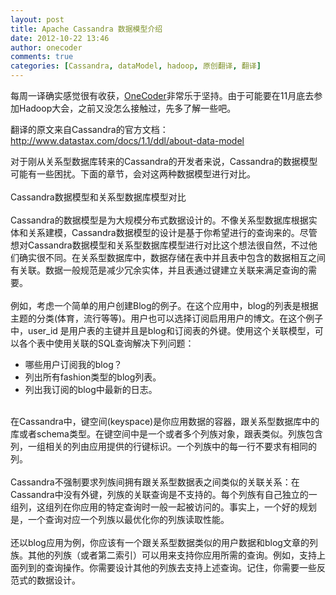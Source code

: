 ```yaml
---
layout: post
title: Apache Cassandra 数据模型介绍
date: 2012-10-22 13:46
author: onecoder
comments: true
categories: [Cassandra, dataModel, hadoop, 原创翻译, 翻译]
---
```

<p>
	每周一译确实感觉很有收获，<a href="http://www.coderli.com">OneCoder</a>非常乐于坚持。由于可能要在11月底去参加Hadoop大会，之前又没怎么接触过，先多了解一些吧。</p>
<p>
	翻译的原文来自Cassandra的官方文档：<a href="http://www.datastax.com/docs/1.1/ddl/about-data-model">http://www.datastax.com/docs/1.1/ddl/about-data-model</a></p>
<div>
	对于刚从关系型数据库转来的Cassandra的开发者来说，Cassandra的数据模型可能有一些困扰。下面的章节，会对这两种数据模型进行对比。</div>
<div>
	&nbsp;</div>
<div>
	Cassandra数据模型和关系型数据库模型对比<br />
	<div>
		&nbsp;</div>
	<div>
		Cassandra的数据模型是为大规模分布式数据设计的。不像关系型数据库根据实体和关系建模，Cassandra数据模型的设计是基于你希望进行的查询来的。尽管想对Cassandra数据模型和关系型数据库模型进行对比这个想法很自然，不过他们确实很不同。在关系型数据库中，数据存储在表中并且表中包含的数据相互之间有关联。数据一般规范是减少冗余实体，并且表通过键建立关联来满足查询的需要。</div>
	<div>
		&nbsp;</div>
	<div>
		例如，考虑一个简单的用户创建Blog的例子。在这个应用中，blog的列表是根据主题的分类(体育，流行等等)。用户也可以选择订阅启用用户的博文。在这个例子中，user_id 是用户表的主键并且是blog和订阅表的外键。使用这个关联模型，可以各个表中使用关联的SQL查询解决下列问题：</div>
	<div>
		<ul>
			<li>
				哪些用户订阅我的blog？</li>
			<li>
				列出所有fashion类型的blog列表。</li>
			<li>
				列出我订阅的blog中最新的日志。</li>
		</ul>
		<div style="text-align: center; ">
			<img alt="" src="http://onecoder.qiniudn.com/8wuliao/Cmj5vGLN/y7rw2.png" /></div>
	</div>
	<div>
		&nbsp;</div>
	<div>
		在Cassandra中，键空间(keyspace)是你应用数据的容器，跟关系型数据库中的库或者schema类型。在键空间中是一个或者多个列族对象，跟表类似。列族包含列，一组相关的列由应用提供的行键标识。一个列族中的每一行不要求有相同的列。</div>
	<div>
		&nbsp;</div>
	<div>
		Cassandra不强制要求列族间拥有跟关系型数据表之间类似的关联关系：在Cassandra中没有外键，列族的关联查询是不支持的。每个列族有自己独立的一组列，这组列在你应用的特定查询时一般一起被访问的。事实上，一个好的规划是，一个查询对应一个列族以最优化你的列族读取性能。</div>
	<div>
		&nbsp;</div>
	<div>
		还以blog应用为例，你应该有一个跟关系型数据类似的用户数据和blog文章的列族。其他的列族（或者第二索引）可以用来支持你应用所需的查询。例如，支持上面列到的查询操作。你需要设计其他的列族去支持上述查询。记住，你需要一些反范式的数据设计。<br />
		<div>
			<div style="text-align: center; ">
				<img alt="" src="http://onecoder.qiniudn.com/8wuliao/Cmj5uH4X/NzZif.png" /></div>
			<div>
				&nbsp;</div>
		</div>
	</div>
</div>

